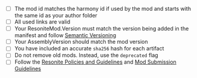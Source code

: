 <!-- This template is provided for your convenience: feel free to delete it from your PR -->

- [ ] The mod id matches the harmony id if used by the mod and starts with the same id as your author folder
- [ ] All used links are valid
- [ ] Your ResoniteMod.Version must match the version being added in the manifest and follow [Semantic Versioning](https://semver.org/)
- [ ] Your AssemblyVersion should match the mod version
- [ ] You have included an accurate `sha256` hash for each artifact
- [ ] Do not remove old mods. Instead, use the `deprecated` flag
- [ ] Follow the [Resonite Policies and Guidelines](https://resonite.com/policies/) and [Mod Submission Guidelines](https://github.com/resonite-modding-group/resonite-mod-manifest/wiki/Submission-Guidelines)
